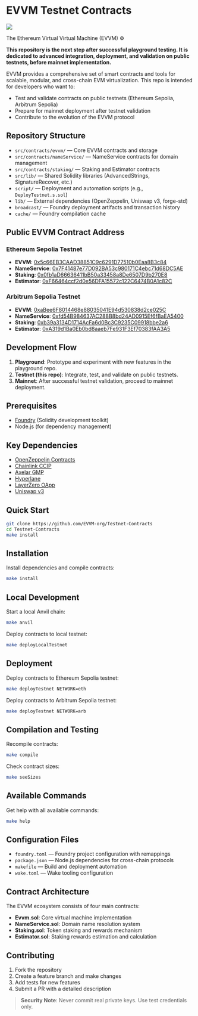 # EVVM Testnet Contracts

![](https://github.com/user-attachments/assets/08d995ee-7512-42e4-a26c-0d62d2e8e0bf)

The Ethereum Virtual Virtual Machine (EVVM) ⚙️

**This repository is the next step after successful playground testing. It is dedicated to advanced integration, deployment, and validation on public testnets, before mainnet implementation.**

EVVM provides a comprehensive set of smart contracts and tools for scalable, modular, and cross-chain EVM virtualization. This repo is intended for developers who want to:
- Test and validate contracts on public testnets (Ethereum Sepolia, Arbitrum Sepolia)
- Prepare for mainnet deployment after testnet validation
- Contribute to the evolution of the EVVM protocol

## Repository Structure
- `src/contracts/evvm/` — Core EVVM contracts and storage
- `src/contracts/nameService/` — NameService contracts for domain management
- `src/contracts/staking/` — Staking and Estimator contracts
- `src/lib/` — Shared Solidity libraries (AdvancedStrings, SignatureRecover, etc.)
- `script/` — Deployment and automation scripts (e.g., `DeployTestnet.s.sol`)
- `lib/` — External dependencies (OpenZeppelin, Uniswap v3, forge-std)
- `broadcast/` — Foundry deployment artifacts and transaction history
- `cache/` — Foundry compilation cache

## Public EVVM Contract Address

### Ethereum Sepolia Testnet
- **EVVM**: [0x5c66EB3CAAD38851C9c6291D77510b0Eaa8B3c84](https://sepolia.etherscan.io/address/0x5c66EB3CAAD38851C9c6291D77510b0Eaa8B3c84#code)
- **NameService**: [0x7F41487e77D092BA53c980171C4ebc71d68DC5AE](https://sepolia.etherscan.io/address/0x7F41487e77D092BA53c980171C4ebc71d68DC5AE#code)
- **Staking**: [0x0fb1aD66636411bB50a33458a8De6507D9b270E8](https://sepolia.etherscan.io/address/0x0fb1aD66636411bB50a33458a8De6507D9b270E8#code)
- **Estimator**: [0xF66464ccf2d0e56DFA15572c122C6474B0A1c82C](https://sepolia.etherscan.io/address/0xF66464ccf2d0e56DFA15572c122C6474B0A1c82C#code)

### Arbitrum Sepolia Testnet
- **EVVM**: [0xaBee6F8014468e88035041E94d530838d2ce025C](https://sepolia.arbiscan.io/address/0xaBee6F8014468e88035041E94d530838d2ce025C#code)
- **NameService**: [0xfd54B984637AC288B8bd24AD0915Ef6fBaEA5400](https://sepolia.arbiscan.io/address/0xfd54B984637AC288B8bd24AD0915Ef6fBaEA5400#code)
- **Staking**: [0xb39a3134D1714AcFa6d0Bc3C9235C09918bbe2a6](https://sepolia.arbiscan.io/address/0xb39a3134D1714AcFa6d0Bc3C9235C09918bbe2a6#code)
- **Estimator**: [0xA319d1Ba0Eb0bd8aaeb7Fe931F3Ef70383fAA3A5](https://sepolia.arbiscan.io/address/0xA319d1Ba0Eb0bd8aaeb7Fe931F3Ef70383fAA3A5#code)

## Development Flow
1. **Playground**: Prototype and experiment with new features in the playground repo.
2. **Testnet (this repo)**: Integrate, test, and validate on public testnets.
3. **Mainnet**: After successful testnet validation, proceed to mainnet deployment.

## Prerequisites
- [Foundry](https://getfoundry.sh/) (Solidity development toolkit)
- Node.js (for dependency management)

## Key Dependencies
- [OpenZeppelin Contracts](https://github.com/OpenZeppelin/openzeppelin-contracts)
- [Chainlink CCIP](https://docs.chain.link/ccip)
- [Axelar GMP](https://github.com/axelarnetwork/axelar-gmp-sdk-solidity)
- [Hyperlane](https://github.com/hyperlane-xyz/hyperlane-monorepo)
- [LayerZero OApp](https://github.com/LayerZero-Labs/LayerZero-v2)
- [Uniswap v3](https://github.com/Uniswap/v3-core)

## Quick Start
```bash
git clone https://github.com/EVVM-org/Testnet-Contracts
cd Testnet-Contracts
make install
```

## Installation
Install dependencies and compile contracts:
```bash
make install
```

## Local Development
Start a local Anvil chain:
```bash
make anvil
```

Deploy contracts to local testnet:
```bash
make deployLocalTestnet
```

## Deployment
Deploy contracts to Ethereum Sepolia testnet:
```bash
make deployTestnet NETWORK=eth
```
Deploy contracts to Arbitrum Sepolia testnet:
```bash
make deployTestnet NETWORK=arb
```

## Compilation and Testing
Recompile contracts:
```bash
make compile
```
Check contract sizes:
```bash
make seeSizes
```

## Available Commands
Get help with all available commands:
```bash
make help
```

## Configuration Files
- `foundry.toml` — Foundry project configuration with remappings
- `package.json` — Node.js dependencies for cross-chain protocols
- `makefile` — Build and deployment automation
- `wake.toml` — Wake tooling configuration

## Contract Architecture
The EVVM ecosystem consists of four main contracts:
- **Evvm.sol**: Core virtual machine implementation
- **NameService.sol**: Domain name resolution system  
- **Staking.sol**: Token staking and rewards mechanism
- **Estimator.sol**: Staking rewards estimation and calculation

## Contributing
1. Fork the repository
2. Create a feature branch and make changes
3. Add tests for new features
4. Submit a PR with a detailed description

> **Security Note**: Never commit real private keys. Use test credentials only.
